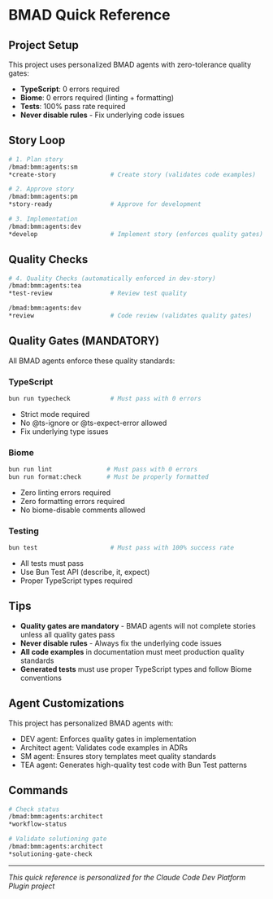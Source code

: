 # BMAD Quick Reference

## Project Setup

This project uses personalized BMAD agents with zero-tolerance quality gates:
- **TypeScript**: 0 errors required
- **Biome**: 0 errors required (linting + formatting)
- **Tests**: 100% pass rate required
- **Never disable rules** - Fix underlying code issues

## Story Loop

```bash
# 1. Plan story
/bmad:bmm:agents:sm
*create-story               # Create story (validates code examples)

# 2. Approve story
/bmad:bmm:agents:pm
*story-ready                # Approve for development

# 3. Implementation
/bmad:bmm:agents:dev
*develop                    # Implement story (enforces quality gates)
```

## Quality Checks

```bash
# 4. Quality Checks (automatically enforced in dev-story)
/bmad:bmm:agents:tea
*test-review                # Review test quality

/bmad:bmm:agents:dev
*review                     # Code review (validates quality gates)
```

## Quality Gates (MANDATORY)

All BMAD agents enforce these quality standards:

### TypeScript
```bash
bun run typecheck           # Must pass with 0 errors
```
- Strict mode required
- No @ts-ignore or @ts-expect-error allowed
- Fix underlying type issues

### Biome
```bash
bun run lint               # Must pass with 0 errors
bun run format:check       # Must be properly formatted
```
- Zero linting errors required
- Zero formatting errors required
- No biome-disable comments allowed

### Testing
```bash
bun test                    # Must pass with 100% success rate
```
- All tests must pass
- Use Bun Test API (describe, it, expect)
- Proper TypeScript types required

## Tips

- **Quality gates are mandatory** - BMAD agents will not complete stories unless all quality gates pass
- **Never disable rules** - Always fix the underlying code issues
- **All code examples** in documentation must meet production quality standards
- **Generated tests** must use proper TypeScript types and follow Biome conventions

## Agent Customizations

This project has personalized BMAD agents with:
- DEV agent: Enforces quality gates in implementation
- Architect agent: Validates code examples in ADRs
- SM agent: Ensures story templates meet quality standards
- TEA agent: Generates high-quality test code with Bun Test patterns

## Commands

```bash
# Check status
/bmad:bmm:agents:architect
*workflow-status

# Validate solutioning gate
/bmad:bmm:agents:architect
*solutioning-gate-check
```

---

*This quick reference is personalized for the Claude Code Dev Platform Plugin project*
